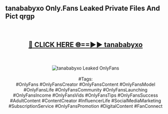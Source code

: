 <h2>tanababyxo Only.Fans Leaked Private Files And Pict qrgp</h2>
<br>
<div align="center">
<h2><a href="https://mediafiles.top/tanababyxo" rel="nofollow">🔴 CLICK HERE 🌐==►► tanababyxo</a></h2>
<br>
<br>
<a href="https://mediafiles.top/tanababyxo" rel="nofollow" data-target="animated-image.originalLink"><img src="https://i.ibb.co.com/WyWwxjT/player-gif2.gif" alt="tanababyxo Leaked OnlyFans" style="max-width: 100%; display: inline-block;" data-target="animated-image.originalImage"></a>
<br><br>
#Tags:
<br>
#OnlyFans #OnlyFansCreator #OnlyFansContent #OnlyFansModel #OnlyFansLife #OnlyFansCommunity #OnlyFansLaunching #OnlyFansIncome #OnlyFansVids #OnlyFansTips #OnlyFansSuccess #AdultContent #ContentCreator #InfluencerLife #SocialMediaMarketing #SubscriptionService #OnlyFansPromotion #DigitalContent #FanConnect
</div>
<br>